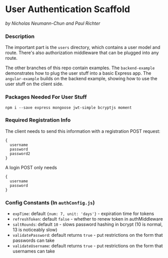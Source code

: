 # User Authentication Scaffold

_by Nicholas Neumann-Chun and Paul Richter_

### Description

The important part is the `users` directory, which contains a user model and route.  There's also authorization middleware that can be plugged into any route.

The other branches of this repo contain examples.  The `backend-example` demonstrates how to plug the user stuff into a basic Express app.  The `angular-example` builds on the backend example, showing how to use the user stuff on the client side.

### Packages Needed For User Stuff

`npm i --save express mongoose jwt-simple bcryptjs moment`

### Required Registration Info

The client needs to send this information with a registration POST request:

```
{
  username
  password
  password2
}
```

A login POST only needs

```
{
  username
  password
}
```

### Config Constants (In `authConfig.js`)

- `expTime`: default `{num: 7, unit: 'days'}` - expiration time for tokens
- `refreshToken`: default `false` - whether to renew token in authMiddleware
- `saltRounds`: default `10` - slows password hashing in bcrypt (10 is normal, 13 is noticeably slow)
- `validatePassword`: default returns `true` - put restrictions on the form that passwords can take
- `validateUsername`: default returns `true` - put restrictions on the form that usernames can take
